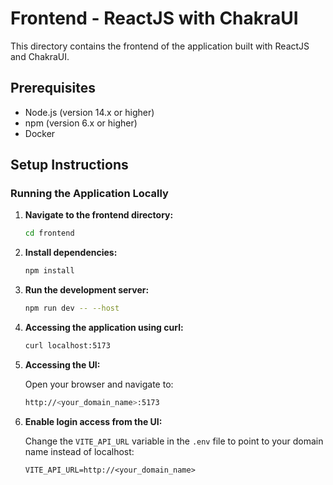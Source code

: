# Frontend - ReactJS with ChakraUI

This directory contains the frontend of the application built with ReactJS and ChakraUI.

## Prerequisites

- Node.js (version 14.x or higher)
- npm (version 6.x or higher)
- Docker

## Setup Instructions

### Running the Application Locally

1. **Navigate to the frontend directory:**

   ```bash
   cd frontend
   ```

2. **Install dependencies:**

   ```bash
   npm install
   ```

3. **Run the development server:**

   ```bash
   npm run dev -- --host
   ```

4. **Accessing the application using curl:**

   ```bash
   curl localhost:5173
   ```

5. **Accessing the UI:**

   Open your browser and navigate to:

   ```bash
   http://<your_domain_name>:5173
   ```

6. **Enable login access from the UI:**

   Change the `VITE_API_URL` variable in the `.env` file to point to your domain name instead of localhost:

   ```env
   VITE_API_URL=http://<your_domain_name>
   ```
